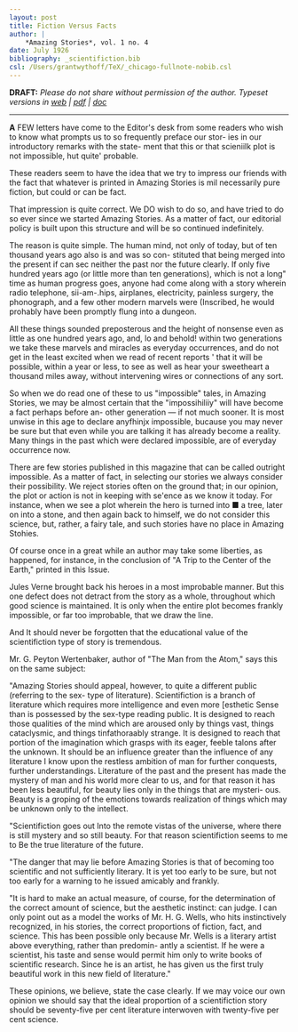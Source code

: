 ```yaml
---
layout: post
title: Fiction Versus Facts
author: |
    *Amazing Stories*, vol. 1 no. 4
date: July 1926
bibliography: _scientifiction.bib
csl: /Users/grantwythoff/TeX/_chicago-fullnote-nobib.csl
---
```


**DRAFT:** *Please do not share without permission of the author. Typeset versions in  [web](http://gernsback.wythoff.net/192607_fiction_versus_facts.html) \| [pdf](https://github.com/gwijthoff/perversity_of_things/blob/gh-pages/typeset_drafts/192607_fiction_versus_facts.pdf?raw=true) \| [doc](https://github.com/gwijthoff/perversity_of_things/blob/gh-pages/typeset_drafts/192607_fiction_versus_facts.docx)*

* * * * * * * * 

**A** FEW letters have come to the Editor's desk from some readers who wish to know what prompts us to so frequently preface our stor- ies in our introductory remarks with the state- ment that this or that scieniilk plot is not impossible, hut quite' probable.

These readers seem to have the idea that we try to impress our friends with the fact that whatever is printed in Amazing Stories is mil necessarily pure fiction, but could or can be fact.

That impression is quite correct. We DO wish to do so, and have tried to do so ever since we started Amazing Stories. As a matter of fact, our editorial policy is built upon this structure and will be so continued indefinitely.

The reason is quite simple. The human mind, not only of today, but of ten thousand years ago also is and was so con- stituted that being merged into the present if can sec neither the past nor the future clearly. If only five hundred years ago (or little more than ten generations), which is not a long" time as human progress goes, anyone had come along with a story wherein radio telephone, sii-am-.hips, airplanes, electricity, painless surgery, the phonograph, and a few other modern marvels were (Inscribed, he would prohably have been promptly flung into a dungeon.

All these things sounded preposterous and the height of nonsense even as little as one hundred years ago, and, lo and behold! within two generations we take these marvels and miracles as everyday occurrences, and do not get in the least excited when we read of recent reports ' that it will be possible, within a year or less, to see as well as hear your sweetheart a thousand miles away, without intervening wires or connections of any sort.

So when we do read one of these to us "impossible" tales, in Amazing Stories, we may be almost certain that the "impossihiliiy" will have become a fact perhaps before an- other generation — if not much sooner. It is most unwise in this age to declare anyfhinjx impossible, bucause you may never be sure but that even while you are talking it has already become a reality. Many things in the past which were declared impossible, are of everyday occurrence now.

There are few stories published in this magazine that can be called outright impossible. As a matter of fact, in selecting our stories we always consider their possibility. We reject stories often on the ground that; in our opinion, the plot or action is not in keeping with se'ence as we know it today. For instance, when we see a plot wherein the hero is turned into ■ a tree, later on into a stone, and then again back to himself, we do not consider this science, but, rather, a fairy tale, and such stories have no place in Amazing Stohies. 

Of course once in a great while an author may take some liberties, as happened, for instance, in the conclusion of "A Trip to the Center of the Earth," printed in this Issue.

Jules Verne brought back his heroes in a most improbable manner. But this one defect does not detract from the story as a whole, throughout which good science is maintained. It is only when the entire plot becomes frankly impossible, or far too improbable, that we draw the line.

And It should never be forgotten that the educational value of the scientifiction type of story is tremendous.

Mr. G. Peyton Wertenbaker, author of "The Man from the Atom," says this on the same subject:

"Amazing Stories should appeal, however, to quite a different public (referring to the sex- type of literature). Scientifiction is a branch of literature which requires more intelligence and even more [esthetic Sense than is possessed by the sex-type reading public. It is designed to reach those qualities of the mind which are aroused only by things vast, things cataclysmic, and things tinfathoraably strange. It is designed to reach that portion of the imagination which grasps with its eager, feeble talons after the unknown. It should be an influence greater than the influence of any literature I know upon the restless ambition of man for further conquests, further understandings. Literature of the past and the present has made the mystery of man and his world more clear to us, and for that reason it has been less beautiful, for beauty lies only in the things that are mysteri- ous. Beauty is a groping of the emotions towards realization of things which may be unknown only to the intellect.

"Scientifiction goes out Into the remote vistas of the universe, where there is still mystery and so still beauty. For that reason scientifiction seems to me to Be the true literature of the future.

"The danger that may lie before Amazing Stories is that of becoming too scientific and not sufficiently literary. It is yet too early to be sure, but not too early for a warning to he issued amicably and frankly.

"It is hard to make an actual measure, of course, for the determination of the correct amount of science, but the aesthetic instinct: can judge. I can only point out as a model the works of Mr. H. G. Wells, who hits instinctively recognized, in his stories, the correct proportions of fiction, fact, and science. This has been possible only because Mr. Wells is a literary artist above everything, rather than predomin- antly a scientist. If he were a scientist, his taste and sense would permit him only to write books of scientific research. Since he is an artist, he has given us the first truly beautiful work in this new field of literature."

These opinions, we believe, state the case clearly. If we may voice our own opinion we should say that the ideal proportion of a scientifiction story should be seventy-five per cent literature interwoven with twenty-five per cent science.